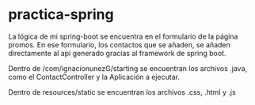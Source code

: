 # practica-spring

La lógica de mi spring-boot se encuentra en el formulario de la página promos. En ese formulario, los contactos que se añaden, se añaden directamente al api generado gracias al framework de spring boot.

Dentro de /com/ignacionunezG/starting se encuentran los archivos .java, como el ContactController y la Aplicación a ejecutar.

Dentro de resources/static se encuentran los archivos .css, .html y .js
